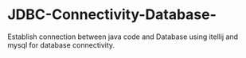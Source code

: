 # JDBC-Connectivity-Database-
Establish connection between java code and Database using itellij  and mysql for database connectivity.
